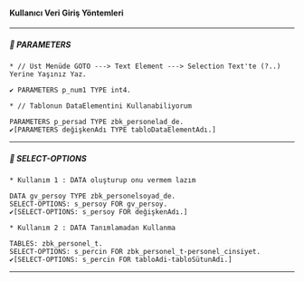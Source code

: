 #### Kullanıcı Veri Giriş Yöntemleri
---
##### 🔔 PARAMETERS
```
* // Üst Menüde GOTO ---> Text Element ---> Selection Text'te (?..) Yerine Yaşınız Yaz.

✔️ PARAMETERS p_num1 TYPE int4.
```
```
* // Tablonun DataElementini Kullanabiliyorum

PARAMETERS p_persad TYPE zbk_personelad_de.
✔️[PARAMETERS değişkenAdı TYPE tabloDataElementAdı.]
```
---

##### 🔔 SELECT-OPTIONS 
```
* Kullanım 1 : DATA oluşturup onu vermem lazım

DATA gv_persoy TYPE zbk_personelsoyad_de.
SELECT-OPTIONS: s_persoy FOR gv_persoy.
✔️[SELECT-OPTIONS: s_persoy FOR değişkenAdı.]
```
```
* Kullanım 2 : DATA Tanımlamadan Kullanma

TABLES: zbk_personel_t.
SELECT-OPTIONS: s_percin FOR zbk_personel_t-personel_cinsiyet.
✔️[SELECT-OPTIONS: s_percin FOR tabloAdi-tabloSütunAdı.]
```
---
